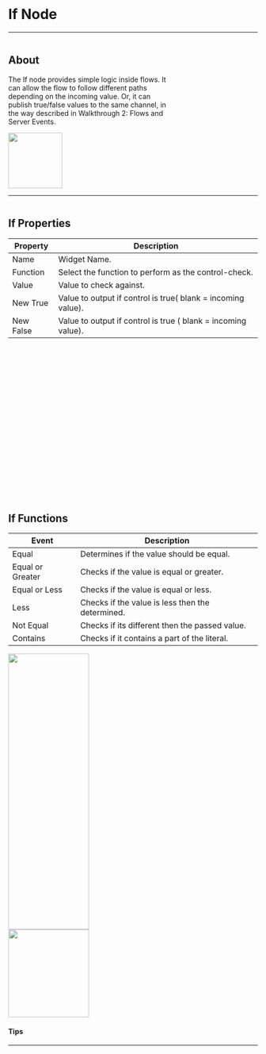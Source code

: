 <!-- If Widget Help Markdown -->
<br>

# If Node

___
<div class="column-container">
<div class="column row-container" style="width:65%">


## About
The If node provides simple logic inside flows. It can allow the flow to follow different paths depending on the incoming value. Or, it can publish true/false values to the same channel, in the way described in Walkthrough 2: Flows and Server Events.

</div>

<div class="column row-container">
<img src="/images/help/if/if.png" width="109" height="112">
</div>
</div>

___

<div class="column-container">
<div class="column row-container" style="width:100%;">
<div class="row">

## If Properties
| Property | Description |
| -------- | ----------- |
| Name | Widget Name. |
| Function | Select the function to perform  as the control-check. |
| Value | Value to check against. |
| New True | Value to output if  control is true( blank = incoming value). |
| New False | Value to output if control is true ( blank = incoming value). |

<br/>
<br/>
<br/>
<br/>
<br/>
<br/>
<br/>
<br/>
<br/>
<br/>
<br/>
<br/>
<br/>
<br/>
<br/>
<br/>
<br/>
<br/>

## If Functions
| Event | Description |
| ----- | ----------- |
| Equal | Determines if the value should be equal. |
| Equal or Greater | Checks if the value is equal or greater. |
| Equal or Less |  Checks if the value is equal or less. |
| Less | Checks if the value is less then the determined. |
| Not Equal | Checks if its different then the passed value. |
| Contains | Checks if it contains a part of the literal. |


</div>
 
</div>

<div class="column row-container">
<div class="row">
<img src="/images/help/if/if_specific.png" width="163" height="556">
</div>
<div class="row">
<img src="/images/help/if/if_specific_types.png" width="163" height="177">
</div>
</div>
</div>

#### Tips
> 

---